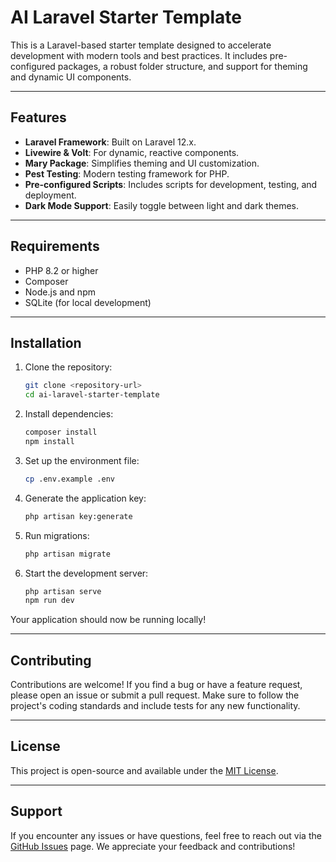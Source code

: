 # AI Laravel Starter Template

This is a Laravel-based starter template designed to accelerate development with modern tools and best practices. It includes pre-configured packages, a robust folder structure, and support for theming and dynamic UI components.

---

## Features

- **Laravel Framework**: Built on Laravel 12.x.
- **Livewire & Volt**: For dynamic, reactive components.
- **Mary Package**: Simplifies theming and UI customization.
- **Pest Testing**: Modern testing framework for PHP.
- **Pre-configured Scripts**: Includes scripts for development, testing, and deployment.
- **Dark Mode Support**: Easily toggle between light and dark themes.

---

## Requirements

- PHP 8.2 or higher
- Composer
- Node.js and npm
- SQLite (for local development)

---

## Installation

1. Clone the repository:
    ```bash
    git clone <repository-url>
    cd ai-laravel-starter-template
    ```

2. Install dependencies:
    ```bash
    composer install
    npm install
    ```

3. Set up the environment file:
    ```bash
    cp .env.example .env
    ```

4. Generate the application key:
    ```bash
    php artisan key:generate
    ```

5. Run migrations:
    ```bash
    php artisan migrate
    ```

6. Start the development server:
    ```bash
    php artisan serve
    npm run dev
    ```

Your application should now be running locally!

---

## Contributing

Contributions are welcome! If you find a bug or have a feature request, please open an issue or submit a pull request. Make sure to follow the project's coding standards and include tests for any new functionality.

---

## License

This project is open-source and available under the [MIT License](LICENSE).

---

## Support

If you encounter any issues or have questions, feel free to reach out via the [GitHub Issues](https://github.com/your-repo/issues) page. We appreciate your feedback and contributions!